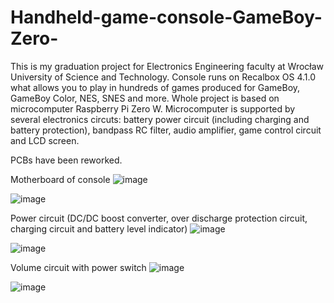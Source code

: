 # Handheld-game-console-GameBoy-Zero-
This is my graduation project for Electronics Engineering faculty at Wrocław University of Science and Technology.
Console runs on Recalbox OS 4.1.0 what allows you to play in hundreds of games produced for GameBoy, GameBoy Color, NES, SNES and more. 
Whole project is based on microcomputer Raspberry Pi Zero W. Microcomputer is supported by several electronics circuts: battery power circuit (including charging and battery protection), bandpass RC filter, audio amplifier, game control circuit and LCD screen.

PCBs have been reworked.

Motherboard of console
![image](https://github.com/2oubleUd/Handheld-game-console-GameBoy-Zero/assets/80854986/a275254a-5907-4d5e-8b5b-4fca478e4138)

![image](https://github.com/2oubleUd/Handheld-game-console-GameBoy-Zero/assets/80854986/acf6b7ad-b13e-47b6-a52a-22a799b85635)


Power circuit (DC/DC boost converter, over discharge protection circuit, charging circuit and battery level indicator)
![image](https://github.com/2oubleUd/Handheld-game-console-GameBoy-Zero/assets/80854986/2354c341-5685-447d-b260-27c37487f333)

![image](https://github.com/2oubleUd/Handheld-game-console-GameBoy-Zero/assets/80854986/ef48f749-a17f-4fab-bbc4-e1b8e06d4a49)


Volume circuit with power switch
![image](https://github.com/2oubleUd/Handheld-game-console-GameBoy-Zero/assets/80854986/0a0824c5-17e7-4e1e-beb9-a9609eddf4d6)

![image](https://github.com/2oubleUd/Handheld-game-console-GameBoy-Zero/assets/80854986/af572b71-bedf-48eb-aa6c-92af3c88b21b)



